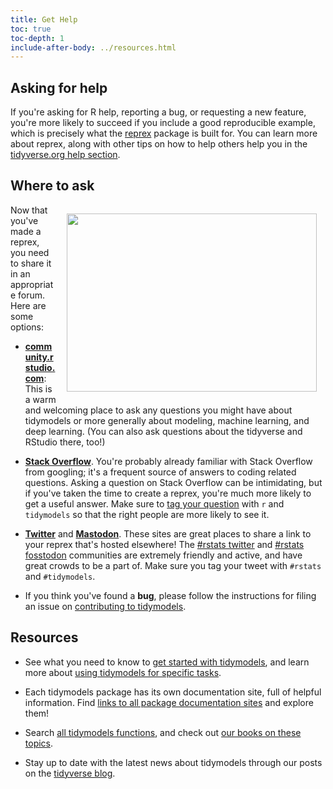 ```yaml
---
title: Get Help
toc: true
toc-depth: 1
include-after-body: ../resources.html
---
```




## Asking for help

If you're asking for R help, reporting a bug, or requesting a new feature, you're more likely to succeed if you include a good reproducible example, which is precisely what the [reprex](https://reprex.tidyverse.org/) package is built for. You can learn more about reprex, along with other tips on how to help others help you in the [tidyverse.org help section](https://www.tidyverse.org/help/).

## Where to ask

<img src="https://raw.githubusercontent.com/allisonhorst/stats-illustrations/master/rstats-artwork/reprex.png" alt="" width="400" height="285" align="right" style="padding:1em;" />

Now that you've made a reprex, you need to share it in an appropriate forum. Here are some options:

* [__community.rstudio.com__](https://community.rstudio.com/c/ml/15): This is a warm
  and welcoming place to ask any questions you might have about
  tidymodels or more generally about modeling, machine learning, and deep learning. (You can also ask questions about the tidyverse and RStudio there, too!)
  
* [__Stack Overflow__](https://stackoverflow.com/questions/tagged/tidymodels). You're probably already familiar
  with Stack Overflow from googling; it's a frequent source of answers to
  coding related questions. Asking a question on Stack Overflow can be 
  intimidating, but if you've taken the time to create a reprex, you're much
  more likely to get a useful answer. Make sure to [tag your question](https://stackoverflow.com/help/tagging) with `r`
  and `tidymodels` so that the right people are more likely to see it.
  
* [__Twitter__][twitter-rstats] and [__Mastodon__](https://fosstodon.org/tags/tidymodels). These sites are great places to share a link to your reprex that's hosted elsewhere! The [#rstats twitter][twitter-rstats] and [#rstats fosstodon](https://fosstodon.org/tags/tidymodels) communities are extremely friendly and active, and have great crowds to be a part of. Make sure you tag your tweet with `#rstats` and `#tidymodels`.

* If you think you've found a __bug__, please follow the instructions for filing an issue on 
  [contributing to tidymodels](/contribute/).

[twitter-rstats]: https://twitter.com/search?q=%23rstats&src=typd

## Resources

- See what you need to know to [get started with tidymodels](/start/), and learn more about [using tidymodels for specific tasks](/learn/).

- Each tidymodels package has its own documentation site, full of helpful information. Find [links to all package documentation sites](/packages/) and explore them!

- Search [all tidymodels functions](/find/), and check out [our books on these topics](/books/).

- Stay up to date with the latest news about tidymodels through our posts on the [tidyverse blog](https://www.tidyverse.org/tags/tidymodels/).

